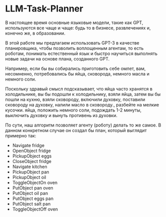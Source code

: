 # LLM-Task-Planner
В настоящее время основные языковые модели, такие как GPT, используются все чаще и чаще: будь то в бизнесе, развлечениях и, конечно же, в образовании.

В этой работе мы предлагаем использовать GPT-3 в качестве планировщика, чтобы позволить воплощенным агентам, то есть роботам, понимать естественный язык и быстро научиться выполнять новые задачи на основе плана, созданного GPT.

Например, если бы вы собирались приготовить себе омлет, вам, несомненно, потребовались бы яйца, сковорода, немного масла и немного соли.

Поскольку здравый смысл подсказывает, что яйца часто хранятся в холодильнике, вы бы подошли к холодильнику, взяли яйца, затем вы бы пошли на кухню, взяли сковороду, включили духовку, поставили сковороду на духовку, налили масло в сковороду., разбейте на мелкие кусочки. яйца, положить немного соли, подождать 1-2 минуты, выключить духовку и вынуть противень из духовки.


По сути, наш алгоритм позволяет агенту (роботу) делать то же самое. В данном конкретном случае он создал бы план, который выглядит примерно так:

- Navigate fridge
- OpenObject fridge
- PickupObject eggs
- CloseObject fridge
- Navigate kitchen
- PickupObject pan
- PickupObject oil
- ToggleObjectOn oven
- PutObject pan oven
- PutObject oil pan
- PutObject eggs pan
- PutObject salt pan
- ToggleObjectOff oven

